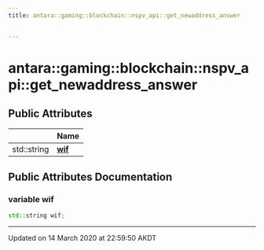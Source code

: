 ```yaml
---
title: antara::gaming::blockchain::nspv_api::get_newaddress_answer


---
```


# antara::gaming::blockchain::nspv_api::get_newaddress_answer

















## Public Attributes

|                | Name           |
| -------------- | -------------- |
| std::string | **[wif](Classes/structantara_1_1gaming_1_1blockchain_1_1nspv__api_1_1get__newaddress__answer.md#variable-wif)**  |












## Public Attributes Documentation

### variable wif

```cpp
std::string wif;
```
































-------------------------------

Updated on 14 March 2020 at 22:59:50 AKDT